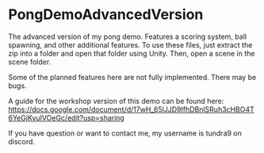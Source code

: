 # PongDemoAdvancedVersion
The advanced version of my pong demo. Features a scoring system, ball spawning, and other additional features. To use these files, just extract the zip into a folder and open that folder using Unity. Then, open a scene in the scene folder.

Some of the planned features here are not fully implemented. There may be bugs.

A guide for the workshop version of this demo can be found here: https://docs.google.com/document/d/17wH_65lJJD9IfhDBnlSRuh3cHBO4T6YeGjKyuIVOeGc/edit?usp=sharing

If you have question or want to contact me, my username is tundra9 on discord.
